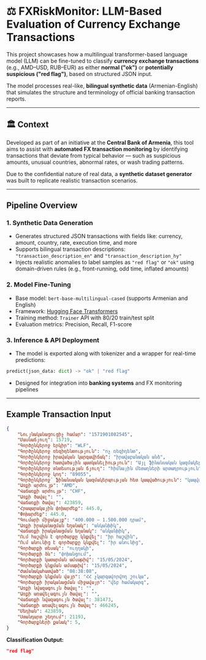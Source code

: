 # ⚖ FXRiskMonitor: LLM-Based Evaluation of Currency Exchange Transactions

This project showcases how a multilingual transformer-based language model (LLM) can be fine-tuned to classify **currency exchange transactions** (e.g., AMD–USD, RUB–EUR) as either **normal ("ok")** or **potentially suspicious ("red flag")**, based on structured JSON input.

The model processes real-like, **bilingual synthetic data** (Armenian-English) that simulates the structure and terminology of official banking transaction reports.

---

## 🏛 Context

Developed as part of an initiative at the **Central Bank of Armenia**, this tool aims to assist with **automated FX transaction monitoring** by identifying transactions that deviate from typical behavior — such as suspicious amounts, unusual countries, abnormal rates, or wash trading patterns.

Due to the confidential nature of real data, a **synthetic dataset generator** was built to replicate realistic transaction scenarios.

---

##  Pipeline Overview

### 1.  Synthetic Data Generation
- Generates structured JSON transactions with fields like: currency, amount, country, rate, execution time, and more
- Supports bilingual transaction descriptions: `"transaction_description_en"` and `"transaction_description_hy"`
- Injects realistic anomalies to label samples as `"red flag"` or `"ok"` using domain-driven rules (e.g., front-running, odd time, inflated amounts)

### 2.  Model Fine-Tuning
- Base model: `bert-base-multilingual-cased` (supports Armenian and English)
- Framework: [Hugging Face Transformers](https://huggingface.co/transformers/)
- Training method: `Trainer` API with 80/20 train/test split
- Evaluation metrics: Precision, Recall, F1-score

### 3.  Inference & API Deployment
- The model is exported along with tokenizer and a wrapper for real-time predictions:
```python
predict(json_data: dict) -> "ok" | "red flag"
```
- Designed for integration into **banking systems** and FX monitoring pipelines

---

##  Example Transaction Input

```json
{
    "Նույնականացուցիչ համար": "1571901082545",
    "Մասնաճյուղ": 15719,
    "Գործընկերոջ երկիր": "WLF",
    "Գործընկերոջ ռեզիդենտություն": "ոչ ռեզիդենտ",
    "Գործընկերոջ իրավական կարգավիճակ": "իրավաբանական անձ",
    "Գործընկերոջ հատվածային պատկանելիություն": "Այլ ֆինանսական կազմակերպություն",
    "Գործընկերոջ տնտեսության ճյուղ": "հիմնային մետաղների արտադրություն",
    "Գործընկերոջ կոդ": "89055",
    "Գործընկերոջ՝ ֆինանսական կազմակերպության հետ կապվածություն": "կապված է",
    "Առքի արժույթ": "AMD",
    "Վաճառքի արժույթ": "CHF",
    "Առքի ծավալ": "",
    "Վաճառքի ծավալ": 423859,
    "Հրապարակային փոխարժեք": 445.0,
    "Փոխարժեք": 445.0,
    "Գումարի միջակայք": "400.000 – 1.500.000 դրամ",
    "Առքի իրականացման եղանակ": "անկանխիկ",
    "Վաճառքի իրականացման եղանակ": "անկանխիկ",
    "Ում հաշվին է գործարքը կնքվել": "իր հաշվին",
    "Ում անունից է գործարքը կնքվել": "իր անունից",
    "Գործարքի տեսակ": "ուղղակի",
    "Գործարքի ձև": "փոխանցում",
    "Գործարքի կատարման ամսաթիվ": "15/05/2024",
    "Գործարքի կնքման ամսաթիվ": "15/05/2024",
    "Ժամանակահատված": "08:38:08",
    "Գործարքի կնքման վայր": "ՀՀ չկարգավորվող շուկա",
    "Գործարքի իրականացման միջավայր": "վեբ համակարգ",
    "Առքի նվազագույն ծավալ": "",
    "Առքի առավելագույն ծավալ": "",
    "Վաճառքի նվազագույն ծավալ": 381473,
    "Վաճառքի առավելագույն ծավալ": 466245,
    "Մեդիան": 423859,
    "Ստանդարտ շեղում": 21193,
    "Գործարքների քանակ": 5,
}
```

**Classification Output:**
```json
"red flag"
```




